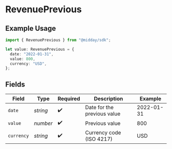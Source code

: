# RevenuePrevious

## Example Usage

```typescript
import { RevenuePrevious } from "@midday/sdk";

let value: RevenuePrevious = {
  date: "2022-01-31",
  value: 800,
  currency: "USD",
};
```

## Fields

| Field                       | Type                        | Required                    | Description                 | Example                     |
| --------------------------- | --------------------------- | --------------------------- | --------------------------- | --------------------------- |
| `date`                      | *string*                    | :heavy_check_mark:          | Date for the previous value | 2022-01-31                  |
| `value`                     | *number*                    | :heavy_check_mark:          | Previous value              | 800                         |
| `currency`                  | *string*                    | :heavy_check_mark:          | Currency code (ISO 4217)    | USD                         |
